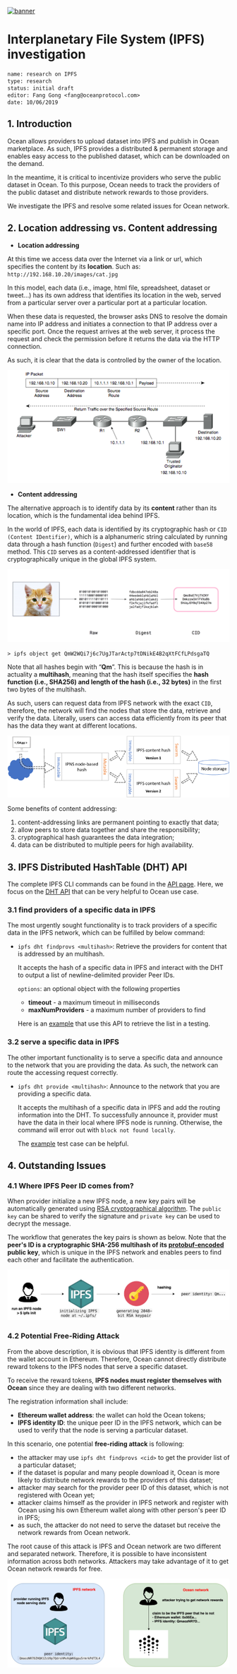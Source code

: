 [![banner](https://raw.githubusercontent.com/oceanprotocol/art/master/github/repo-banner%402x.png)](https://oceanprotocol.com)

#   Interplanetary File System (IPFS) investigation

```
name: research on IPFS
type: research
status: initial draft
editor: Fang Gong <fang@oceanprotocol.com>
date: 10/06/2019
```


## 1. Introduction

Ocean allows providers to upload dataset into IPFS and publish in Ocean marketplace. As such, IPFS provides a distributed & permanent storage and enables easy access to the published dataset, which can be downloaded on the demand. 

In the meantime, it is critical to incentivize providers who serve the public dataset in Ocean. To this purpose, Ocean needs to track the providers of the public dataset and distribute network rewards to those providers. 

We investigate the IPFS and resolve some related issues for Ocean network. 

## 2. Location addressing vs. Content addressing

* **Location addressing**

At this time we access data over the Internet via a link or url, which specifies the content by its **location**. Such as: `http://192.168.10.20/images/cat.jpg` 

In this model, each data (i.e., image, html file, spreadsheet, dataset or tweet...) has its own address that identifies its location in the web, served from a particular server over a particular port at a particular location. 

When these data is requested, the browser asks DNS to resolve the domain name into IP address and initiates a connection to that IP address over a specific port. Once the request arrives at the web server, it process the request and check the permission before it returns the data via the HTTP connection.

As such, it is clear that the data is controlled by the owner of the location.

<img src="img/internet.png" />


* **Content addressing**

The alternative approach is to identify data by its **content** rather than its location, which is the fundamental idea behind IPFS. 

In the world of IPFS, each data is identified by its cryptographic hash or `CID (Content IDentifier)`, which is a alphanumeric string calculated by running data through a hash function (`Digest`) and further encoded with `base58` method. This `CID` serves as a content-addressed identifier that is cryptographically unique in the global IPFS system. 

<img src="img/1_CsNzyMTjpZGUOqV7NAT-mg.png" />

`> ipfs object get QmW2WQi7j6c7UgJTarActp7tDNikE4B2qXtFCfLPdsgaTQ`

Note that all hashes begin with “**Qm**”. This is because the hash is in actuality a **multihash**, meaning that the hash itself specifies the **hash function (i.e., SHA256) and length of the hash (i.e., 32 bytes)** in the first two bytes of the multihash.

As such, users can request data from IPFS network with the exact `CID`, therefore, the network will find the nodes that store the data, retrieve and verify the data. Literally, users can access data efficiently from its peer that has the data they want at different locations. 

<img src="img/IPFS-addressing-process-flow.png" />

Some benefits of content addressing:

1. content-addressing links are permanent pointing to exactly that data;
2. allow peers to store data together and share the responsibility;
3. cryptographical hash guarantees the data integration;
4. data can be distributed to multiple peers for high availability.


## 3. IPFS Distributed HashTable (DHT) API

The complete IPFS CLI commands can be found in the [API page](https://docs.ipfs.io/reference/api/cli/). Here, we focus on the [DHT API](https://github.com/ipfs/interface-js-ipfs-core/blob/master/SPEC/DHT.md) that can be very helpful to Ocean use case.

### 3.1 find providers of a specific data in IPFS

The most urgently sought functionality is to track providers of a specific data in the IPFS network, which can be fulfilled by below command:

* `ipfs dht findprovs <multihash>`: Retrieve the providers for content that is addressed by an multihash.

	It accepts the hash of a specific data in IPFS and interact with the DHT to output a list of newline-delimited provider Peer IDs.
	
	`options`: an optional object with the following properties
	- **timeout** - a maximum timeout in milliseconds
	- **maxNumProviders** - a maximum number of providers to find

	Here is an [example](https://github.com/ipfs/interface-js-ipfs-core/blob/master/src/dht/find-provs.js) that use this API to retrieve the list in a testing.

### 3.2 serve a specific data in IPFS

The other important functionality is to serve a specific data and announce to the network that you are providing the data. As such, the network can route the accessing request correctly.

* `ipfs dht provide <multihash>`: Announce to the network that you are providing a specific data.

	It accepts the multihash of a specific data in IPFS and add the routing information into the DHT. To successfully announce it, provider must have the data in their local where IPFS node is running. Otherwise, the command will error out with `block not found locally`.
	
	The [example](https://github.com/ipfs/interface-js-ipfs-core/blob/master/src/dht/provide.js) test case can be helpful.


## 4. Outstanding Issues

### 4.1 Where IPFS Peer ID comes from?

When provider initialize a new IPFS node, a new key pairs will be automatically generated using [RSA cryptographical algorithm](https://en.wikipedia.org/wiki/RSA_(cryptosystem)). The `public key` can be shared to verify the signature and `private key` can be used to decrypt the message. 

The workflow that generates the key pairs is shown as below. Note that the **peer's ID is a cryptographic SHA-256 multihash of its [protobuf-encoded](https://developers.google.com/protocol-buffers/) public key**, which is unique in the IPFS network and enables peers to find each other and facilitate the authentication.

<img src="img/ipfs_node_id.jpg" />

### 4.2 Potential Free-Riding Attack

From the above description, it is obvious that IPFS identity is different from the wallet account in Ethereum. Therefore, Ocean cannot directly distribute reward tokens to the IPFS nodes that serve a specific dataset. 

To receive the reward tokens, **IPFS nodes must register themselves with Ocean** since they are dealing with two different networks. 

The registration information shall include:

* **Ethereum wallet address**: the wallet can hold the Ocean tokens;
* **IPFS identity ID**: the unique peer ID in the IPFS network, which can be used to verify that the node is serving a particular dataset.

In this scenario, one potential **free-riding attack** is following: 

* the attacker may use `ipfs dht findprovs <cid>` to get the provider list of a particular dataset;
* if the dataset is popular and many people download it, Ocean is more likely to distribute network rewards to the providers of this dataset;
* attacker may search for the provider peer ID of this dataset, which is not registered with Ocean yet;
* attacker claims himself as the provider in IPFS network and register with Ocean using his own Ethereum wallet along with other person's peer ID in IPFS;
* as such, the attacker do not need to serve the dataset but receive the network rewards from Ocean network.

The root cause of this attack is IPFS and Ocean network are two different and separated network. Therefore, it is possible to have inconsistent information across both networks. Attackers may take advantage of it to get Ocean network rewards for free.

<img src="img/risk.jpg" />

